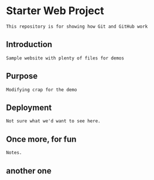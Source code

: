# Starter Web Project

	This repository is for showing how Git and GitHub work

## Introduction

	Sample website with plenty of files for demos

## Purpose
	Modifying crap for the demo

## Deployment
	Not sure what we'd want to see here. 
	
## Once more, for fun
	Notes. 

## another one